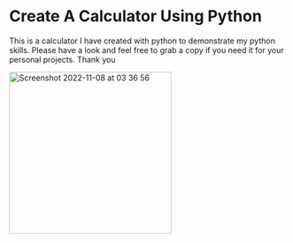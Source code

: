 # Create A Calculator Using Python

This is a calculator I have created with python to demonstrate my python skills. Please have a look and feel free to grab a copy if you need it for your personal projects. Thank you


<img width="293" alt="Screenshot 2022-11-08 at 03 36 56" src="https://user-images.githubusercontent.com/22932049/200469779-d99d8ea6-1e03-47ae-bd0c-83e498574298.png">
